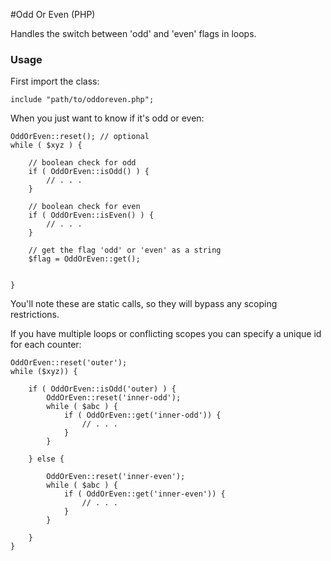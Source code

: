#Odd Or Even (PHP)

Handles the switch between 'odd' and 'even' flags in loops. 

### Usage

First import the class:
	
	include "path/to/oddoreven.php";

When you just want to know if it's odd or even:

	OddOrEven::reset(); // optional
	while ( $xyz ) {
	
		// boolean check for odd
		if ( OddOrEven::isOdd() ) {
			// . . .
		} 
		
		// boolean check for even
		if ( OddOrEven::isEven() ) {
			// . . .
		}
		
		// get the flag 'odd' or 'even' as a string
		$flag = OddOrEven::get(); 
		
		
	}

You'll note these are static calls, so they will bypass any scoping restrictions.

If you have multiple loops or conflicting scopes you can specify a unique id for each counter:

	OddOrEven::reset('outer');
	while ($xyz)) {
		
		if ( OddOrEven::isOdd('outer) ) {			
			OddOrEven::reset('inner-odd');
			while ( $abc ) {
				if ( OddOrEven::get('inner-odd')) {
					// . . .
				}
			}
			
		} else {

			OddOrEven::reset('inner-even');
			while ( $abc ) {
				if ( OddOrEven::get('inner-even')) {
					// . . .
				}
			}
			
		}
	}
	
	
	
